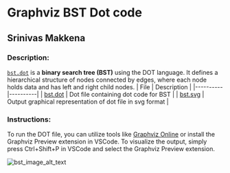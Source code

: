 # Graphviz BST Dot code
## Srinivas Makkena

### Description: 
[`bst.dot`](https://github.com/srinivasmakkena/4883-SoftwareTools-Makkena/blob/main/Assignments/A01/bst.dot) is a <b>binary search tree (BST)</b> using the DOT language. It defines a hierarchical structure of nodes connected by edges, where each node holds data and has left and right child nodes.
| File | Description |
|----------|----------|
|  [bst.dot](https://github.com/srinivasmakkena/4883-SoftwareTools-Makkena/blob/main/Assignments/A04/bst.dot)  |  Dot file containing dot code for BST  |
|  [bst.svg](https://github.com/srinivasmakkena/4883-SoftwareTools-Makkena/blob/main/Assignments/A04/bst.svg)  |  Output graphical representation of dot file in svg format |

### Instructions:
To run the DOT file, you can utilize tools like [Graphviz Online](https://dreampuf.github.io/GraphvizOnline/) or install the Graphviz Preview extension in VSCode. To visualize the output, simply press Ctrl+Shift+P in VSCode and select the Graphviz Preview extension.

![bst_image_alt_text](https://github.com/srinivasmakkena/4883-SoftwareTools-Makkena/blob/main/Assignments/A04/bst.png)
